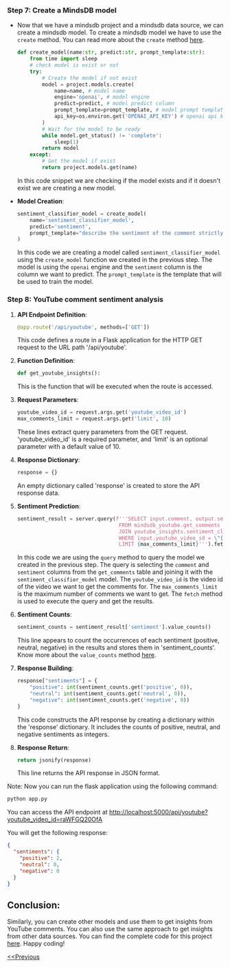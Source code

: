 ### Step 7: Create a MindsDB model
- Now that we have a mindsdb project and a mindsdb data source, we can create a mindsdb model. To create a mindsdb model we have to use the `create` method. You can read more about the `create` method [here](https://docs.mindsdb.com/sdk_python/create_model).

    ```py
    def create_model(name:str, predict:str, prompt_template:str):
        from time import sleep
        # check model is exist or not
        try:
            # Create the model if not exist
            model = project.models.create(
                name=name, # model name
                engine='openai', # model engine
                predict=predict, # model predict column
                prompt_template=prompt_template, # model prompt template
                api_key=os.environ.get('OPENAI_API_KEY') # openai api key
            )
            # Wait for the model to be ready
            while model.get_status() != 'complete':
                sleep(1)
            return model
        except:
            # Get the model if exist
            return project.models.get(name)
    ```

    In this code snippet we are checking if the model exists and if it doesn't exist we are creating a new model.
    
- **Model Creation**:
   ```py
   sentiment_classifier_model = create_model(
       name='sentiment_classifier_model',
       predict='sentiment',
       prompt_template="describe the sentiment of the comment strictly as 'positive', 'neutral', or 'negative'.'I love the product':positive, 'It is a scam':negative '{{comment}}.':"
   )
   ```
   In this code we are creating a model called `sentiment_classifier_model` using the `create_model` function we created in the previous step. The model is using the `openai` engine and the `sentiment` column is the column we want to predict. The `prompt_template` is the template that will be used to train the model.

### Step 8: YouTube comment sentiment analysis

1. **API Endpoint Definition**:
   ```py
   @app.route('/api/youtube', methods=['GET'])
   ```
   This code defines a route in a Flask application for the HTTP GET request to the URL path '/api/youtube'.

2. **Function Definition**:
   ```py
   def get_youtube_insights():
   ```
   This is the function that will be executed when the route is accessed.

3. **Request Parameters**:
   ```py
   youtube_video_id = request.args.get('youtube_video_id')
   max_comments_limit = request.args.get('limit', 10)
   ```
   These lines extract query parameters from the GET request. 'youtube_video_id' is a required parameter, and 'limit' is an optional parameter with a default value of 10.

4. **Response Dictionary**:
   ```py
   response = {}
   ```
   An empty dictionary called 'response' is created to store the API response data.

5. **Sentiment Prediction**:
   ```py
   sentiment_result = server.query(f'''SELECT input.comment, output.sentiment
                                    FROM mindsdb_youtube.get_comments AS input
                                    JOIN youtube_insights.sentiment_classifier_model AS output
                                    WHERE input.youtube_video_id = \"{youtube_video_id}\"
                                    LIMIT {max_comments_limit}''').fetch()
   ```
   In this code we are using the `query` method to query the model we created in the previous step. The query is selecting the `comment` and `sentiment` columns from the `get_comments` table and joining it with the `sentiment_classifier_model` model. The `youtube_video_id` is the video id of the video we want to get the comments for. The `max_comments_limit` is the maximum number of comments we want to get. The `fetch` method is used to execute the query and get the results.

6. **Sentiment Counts**:
   ```py
   sentiment_counts = sentiment_result['sentiment'].value_counts()
   ```
   This line appears to count the occurrences of each sentiment (positive, neutral, negative) in the results and stores them in 'sentiment_counts'. Know more about the `value_counts` method [here](https://pandas.pydata.org/docs/reference/api/pandas.Series.value_counts.html).

7. **Response Building**:
   ```py
   response["sentiments"] = {
       "positive": int(sentiment_counts.get('positive', 0)),
       "neutral": int(sentiment_counts.get('neutral', 0)),
       "negative": int(sentiment_counts.get('negative', 0))
   }
   ```
   This code constructs the API response by creating a dictionary within the 'response' dictionary. It includes the counts of positive, neutral, and negative sentiments as integers.
8. **Response Return**:
   ```py
   return jsonify(response)
   ```
   This line returns the API response in JSON format.

Note: Now you can run the flask application using the following command:
```sh
python app.py
```
You can access the API endpoint at [http://localhost:5000/api/youtube?youtube_video_id=raWFGQ20OfA](http://localhost:5000/api/youtube?youtube_video_id=raWFGQ20OfA)

You will get the following response:
```json
{
  "sentiments": {
    "positive": 2,
    "neutral": 0,
    "negative": 0
  }
}
```

## Conclusion:
Similarly, you can create other models and use them to get insights from YouTube comments. You can also use the same approach to get insights from other data sources. You can find the complete code for this project [here](../app.py). Happy coding!

[<<Previous](./page1.md)
